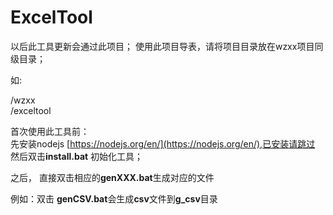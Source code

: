 # ExcelTool

以后此工具更新会通过此项目；
使用此项目导表，请将项目目录放在wzxx项目同级目录；

如:

/wzxx  
/exceltool


首次使用此工具前：  
先安装nodejs [https://nodejs.org/en/](https://nodejs.org/en/),已安装请跳过  
然后双击**install.bat** 初始化工具；

之后， 直接双击相应的**genXXX.bat**生成对应的文件

例如：双击 **genCSV.bat**会生成**csv**文件到**g_csv**目录